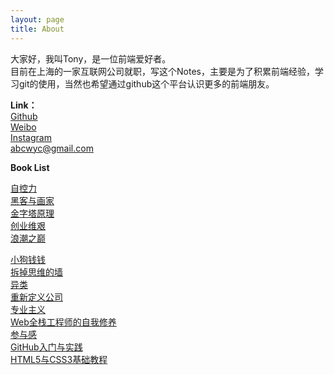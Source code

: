 ```yaml
---
layout: page
title: About
---
```


大家好，我叫Tony，是一位前端爱好者。    
目前在上海的一家互联网公司就职，写这个Notes，主要是为了积累前端经验，学习git的使用，当然也希望通过github这个平台认识更多的前端朋友。

**Link：**          
[Github](https://github.com/abcwyc)       
[Weibo](http://weibo.com/wycai)        
[Instagram](https://www.instagram.com/youcaiwang/)             
abcwyc@gmail.com        

<div class="divider"></div>

**Book List**  

[自控力](http://book.douban.com/subject/10786473/)     
[黑客与画家](http://book.douban.com/subject/6021440/)     
[金字塔原理](http://book.douban.com/subject/1020644/)    
[创业维艰](http://book.douban.com/subject/26306686/)    
[浪潮之巅](http://book.douban.com/subject/6709783/)     

[小狗钱钱](http://book.douban.com/subject/1095634/)           
[拆掉思维的墙](http://book.douban.com/subject/4953695/)           
[异类](http://book.douban.com/subject/25863621/)           
[重新定义公司](http://book.douban.com/subject/26582822/)          
[专业主义](http://book.douban.com/subject/1790456/)          
[Web全栈工程师的自我修养](http://book.douban.com/subject/26598045/)            
[参与感](http://book.douban.com/subject/25942507/)            
[GitHub入门与实践](http://book.douban.com/subject/26462816/)            
[HTML5与CSS3基础教程](http://book.douban.com/subject/25878992/)               
